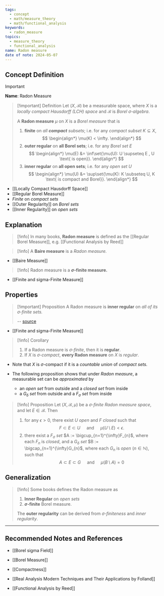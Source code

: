 ```yaml
---
tags:
  - concept
  - math/measure_theory
  - math/functional_analysis
keywords:
  - radon_measure
topics:
  - measure_theory
  - functional_analysis
name: Radon measure
date of note: 2024-05-07
---
```


## Concept Definition

>[!important]
>**Name**:   Radon Measure

>[!important] Definition
>Let $(X, \mathcal{B})$ be a measurable space, where $X$ is a *locally compact Hausdorff (LCH) space* and $\mathcal{B}$ is *Borel $\sigma$-algebra*. 
>
>A **Radon measure** $\mu$ on $X$ is a *Borel measure* that is 
> 
> 1. **finite** on *all **compact** subsets*; i.e. for any *compact subset* $K \subseteq X$, 
> $$
> \begin{align*}
> \mu(K) < \infty.
> \end{align*}
> $$
> 2. **outer regular** on **all Borel sets**; i.e. for any *Borel set* $E$ 
> $$
> \begin{align*}
> \mu(E) &= \inf\set{\mu(U): U \supseteq E , U \text{ is open}}.
> \end{align*}
> $$
> 3. **inner regular** on **all open sets**; i.e. for any *open set* $U$
> $$
> \begin{align*}
> \mu(U) &= \sup\set{\mu(K): K \subseteq U, K \text{ is compact and Borel}}.
> \end{align*}
> $$
> 

- [[Locally Compact Hausdorff Space]]
- [[Regular Borel Measure]]
- *Finite* on *compact sets*
- [[Outer Regularity]] on *Borel sets*
- [[Inner Regularity]] on *open sets*


## Explanation

>[!info]
>In many books, **Radon measure** is defined as the [[Regular Borel Measure]], e.g. [[Functional Analysis by Reed]]

>[!info]
>A **Baire measure** is a *Radon measure.*

- [[Baire Measure]]

>[!info]
>Radon measure is a **$\sigma$-finite measure.**

- [[Finite and sigma-Finite Measure]]

## Properties 

>[!important] Proposition
>A Radon measure is **inner regular** on *all of its $\sigma$-finite sets.*
>
>-- [source](https://sites.math.washington.edu/~farbod/teaching/cornell/math6210pdf/math6210Radon.pdf)

- [[Finite and sigma-Finite Measure]]

>[!info] Corollary
>1.  If a Radon measure is *$\sigma$-finite*, then it is **regular**. 
>2. If $X$ is *$\sigma$-compact*, **every Radon measure** on $X$ is *regular*.

- Note that $X$ is $\sigma$-compact if it is a *countable union* of *compact sets.*

- The following proposition shows that under *Radon measure*, a measurable set can be *approximated* by 
	- an *open set* from outside and a *closed set* from inside
	- a *$G_{\delta}$ set* from outside and a *$F_{\sigma}$ set* from inside

>[!info] Proposition
>Let $(X, \mathcal{B}, \mu)$ be a *$\sigma$-finite Radon measure space*, and let $E \in \mathcal{B}.$ Then
> 1. for any $\epsilon > 0$, there exist $U$ *open* and $F$ *closed* such that 
>    $$F \subset E \subset U\quad\text{  and  }\quad \mu(U \setminus E) < \epsilon.$$
> 2. there exist a *$F_{\sigma}$ set* $A := \bigcup_{n=1}^{\infty}F_{n}$, where each $F_{n}$ is *closed*, and a *$G_{\delta}$ set* $B := \bigcap_{n=1}^{\infty}G_{n}$, where each $G_{n}$ is *open* ($n \in \mathbb{N}$), such that 
>    $$A \subset E \subset G \quad \text{ and } \quad \mu(B \setminus A) = 0$$
> 


## Generalization

>[!info]
>Some books defines the Radon measure as
>1. **Inner Regular** on *open sets*
>2. **$\sigma$-finite** Borel measure.
>   
>The **outer regularity**  can be derived from *$\sigma$-finiteness* and *inner regularity*.






-----------
##  Recommended Notes and References

- [[Borel sigma Field]]
- [[Borel Measure]]
- [[Compactness]]

- [[Real Analysis Modern Techniques and Their Applications by Folland]]
- [[Functional Analysis by Reed]]